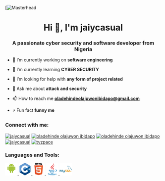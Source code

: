 [![Masterhead](https://encrypted-tbn0.gstatic.com/images?q=tbn:ANd9GcSL7XdTdXS_oZ-hu2fEtz_V4YL-9D_9if5uwmmGU0OYAbVlux4li0dJYxI&s=10)
<h1 align="center">Hi 👋, I'm jaiycasual</h1>
<h3 align="center">A passionate cyber security and software developer from Nigeria</h3>

- 🔭 I’m currently working on **software engineering**

- 🌱 I’m currently learning **CYBER SECURITY**

- 🤝 I’m looking for help with **any form of project related**

- 💬 Ask me about **attack and security**

- 📫 How to reach me **oladehindeolajuwonibidapo@gmail.com**

- ⚡ Fun fact **funny me**

<h3 align="left">Connect with me:</h3>
<p align="left">
<a href="https://twitter.com/jaiycasual" target="blank"><img align="center" src="https://raw.githubusercontent.com/rahuldkjain/github-profile-readme-generator/master/src/images/icons/Social/twitter.svg" alt="jaiycasual" height="30" width="40" /></a>
<a href="https://linkedin.com/in/oladehinde olajuwon ibidapo" target="blank"><img align="center" src="https://raw.githubusercontent.com/rahuldkjain/github-profile-readme-generator/master/src/images/icons/Social/linked-in-alt.svg" alt="oladehinde olajuwon ibidapo" height="30" width="40" /></a>
<a href="https://fb.com/oladehinde olajuwon ibidapo" target="blank"><img align="center" src="https://raw.githubusercontent.com/rahuldkjain/github-profile-readme-generator/master/src/images/icons/Social/facebook.svg" alt="oladehinde olajuwon ibidapo" height="30" width="40" /></a>
<a href="https://instagram.com/jaiycasual" target="blank"><img align="center" src="https://raw.githubusercontent.com/rahuldkjain/github-profile-readme-generator/master/src/images/icons/Social/instagram.svg" alt="jaiycasual" height="30" width="40" /></a>
<a href="https://www.youtube.com/c/tvzpace" target="blank"><img align="center" src="https://raw.githubusercontent.com/rahuldkjain/github-profile-readme-generator/master/src/images/icons/Social/youtube.svg" alt="tvzpace" height="30" width="40" /></a>
</p>

<h3 align="left">Languages and Tools:</h3>
<p align="left"> <a href="https://developer.android.com" target="_blank" rel="noreferrer"> <img src="https://raw.githubusercontent.com/devicons/devicon/master/icons/android/android-original-wordmark.svg" alt="android" width="40" height="40"/> </a> <a href="https://www.w3schools.com/cpp/" target="_blank" rel="noreferrer"> <img src="https://raw.githubusercontent.com/devicons/devicon/master/icons/cplusplus/cplusplus-original.svg" alt="cplusplus" width="40" height="40"/> </a> <a href="https://www.w3.org/html/" target="_blank" rel="noreferrer"> <img src="https://raw.githubusercontent.com/devicons/devicon/master/icons/html5/html5-original-wordmark.svg" alt="html5" width="40" height="40"/> </a> <a href="https://www.java.com" target="_blank" rel="noreferrer"> <img src="https://raw.githubusercontent.com/devicons/devicon/master/icons/java/java-original.svg" alt="java" width="40" height="40"/> </a> <a href="https://www.mysql.com/" target="_blank" rel="noreferrer"> <img src="https://raw.githubusercontent.com/devicons/devicon/master/icons/mysql/mysql-original-wordmark.svg" alt="mysql" width="40" height="40"/> </a> </p>
